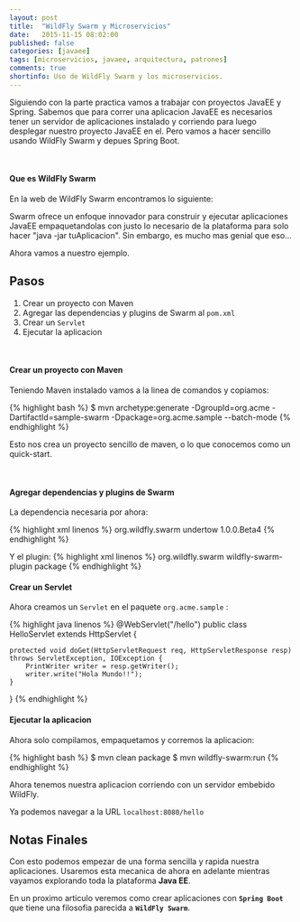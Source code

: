 ```yaml
---
layout: post
title:  "WildFly Swarm y Microservicios"
date:   2015-11-15 08:02:00
published: false
categories: [javaee]
tags: [microservicios, javaee, arquitectura, patrones]
comments: true
shortinfo: Uso de WildFly Swarm y los microservicios.
---
```


Siguiendo con la parte practica vamos a trabajar con proyectos JavaEE y Spring. Sabemos que para correr una aplicacion JavaEE es necesarios tener un servidor de aplicaciones instalado y corriendo para luego desplegar nuestro proyecto JavaEE en el. Pero vamos a hacer sencillo usando WildFly Swarm y depues Spring Boot.

<br/>

#### Que es WildFly Swarm
En la web de WildFly Swarm encontramos lo siguiente:

Swarm ofrece un enfoque innovador para construir y ejecutar aplicaciones JavaEE empaquetandolas con justo lo necesario de la plataforma para solo hacer "java -jar tuAplicacion". Sin embargo, es mucho mas genial que eso...

Ahora vamos a nuestro ejemplo.

## Pasos
1. Crear un proyecto con Maven
2. Agregar las dependencias y plugins de Swarm al `pom.xml`
3. Crear un `Servlet`
4. Ejecutar la aplicacion

<br/>

#### Crear un proyecto con Maven
Teniendo Maven instalado vamos a la linea de comandos y copiamos:

{% highlight bash %}
$ mvn archetype:generate -DgroupId=org.acme -DartifactId=sample-swarm -Dpackage=org.acme.sample --batch-mode
{% endhighlight %}

Esto nos crea un proyecto sencillo de maven, o lo que conocemos como un quick-start.

<br/>

#### Agregar dependencias y plugins de Swarm
La dependencia necesaria por ahora:

{% highlight xml linenos %}
<dependency>
    <groupId>org.wildfly.swarm</groupId>
    <artifactId>undertow</artifactId>
    <version>1.0.0.Beta4</version>
</dependency>
{% endhighlight %}<br/>

Y el plugin:
{% highlight xml linenos %}
  <build>
    <plugins>
      <plugin>
        <groupId>org.wildfly.swarm</groupId>
        <artifactId>wildfly-swarm-plugin</artifactId>
        <executions>
          <execution>
            <goals>
              <goal>package</goal>
            </goals>
          </execution>
        </executions>
      </plugin>
    </plugins>
  </build>
{% endhighlight %}<br/>

#### Crear un Servlet
Ahora creamos un `Servlet` en el paquete `org.acme.sample` :

{% highlight java linenos %}
@WebServlet("/hello")
public class HelloServlet extends HttpServlet {
    
    protected void doGet(HttpServletRequest req, HttpServletResponse resp) throws ServletException, IOException {
        PrintWriter writer = resp.getWriter();
        writer.write("Hola Mundo!!");
    }
}
{% endhighlight %}<br/>

#### Ejecutar la aplicacion
Ahora solo compilamos, empaquetamos y corremos la aplicacion:

{% highlight bash %}
$ mvn clean package
$ mvn wildfly-swarm:run
{% endhighlight %}

Ahora tenemos nuestra aplicacion corriendo con un servidor embebido WildFly.

Ya podemos navegar a la URL `localhost:8080/hello`

## Notas Finales
Con esto podemos empezar de una forma sencilla y rapida nuestra aplicaciones. Usaremos esta mecanica de ahora en adelante mientras vayamos explorando toda la plataforma **Java EE**.

En un proximo articulo veremos como crear aplicaciones con **`Spring Boot`** que tiene una filosofia parecida a **`WildFly Swarm`**.